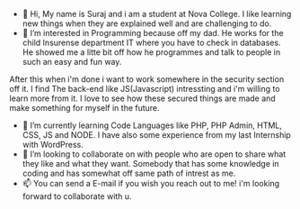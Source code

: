 - 👋 Hi, My name is Suraj and i am a student at Nova College. I like learning new things when they are explained well and are challenging to do.
- 👀 I’m interested in Programming because off my dad. He works for the child Insurense department IT where you have to check in databases. He showed me a litte bit off how he programmes and talk to people in such an easy and fun way.

After this when i'm done i want to work somewhere in the security section off it. I find The back-end like JS(Javascript) intressting and i'm willing to learn more from it. I love to see how these secured things are made and make something for myself in the future.

- 🌱 I’m currently learning Code Languages like PHP, PHP Admin, HTML, CSS, JS and NODE. I have also some experience from my last Internship with WordPress.
- 💞️ I’m looking to collaborate on with people who are open to share what they like and what they want. Somebody that has some knowledge in coding and has  somewhat off same path of intrest as me.
- 📫 You can send a E-mail if you wish you reach out to me! i'm looking forward to collaborate with u.

<!---
SurajSardjoepersad/SurajSardjoepersad is a ✨ special ✨ repository because its `README.md` (this file) appears on your GitHub profile.
You can click the Preview link to take a look at your changes.
--->
